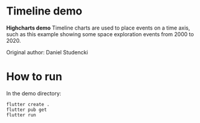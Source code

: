 # Timeline demo

**Highcharts demo**
Timeline charts are used to place events on a time axis,
        such as this example showing some space exploration
        events from 2000 to 2020.

Original author: Daniel Studencki

# How to run

In the demo directory:

```
flutter create .
flutter pub get
flutter run
```


